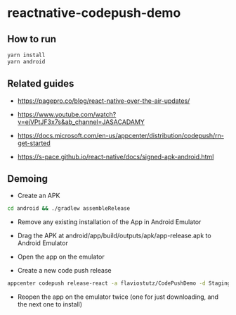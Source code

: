 # reactnative-codepush-demo

## How to run

```sh
yarn install
yarn android
```

## Related guides

- https://pagepro.co/blog/react-native-over-the-air-updates/

- https://www.youtube.com/watch?v=ejVPtJF3x7s&ab_channel=JASACADAMY

- https://docs.microsoft.com/en-us/appcenter/distribution/codepush/rn-get-started

- https://s-pace.github.io/react-native/docs/signed-apk-android.html

## Demoing

* Create an APK

```sh
cd android && ./gradlew assembleRelease
```

* Remove any existing installation of the App in Android Emulator

* Drag the APK at android/app/build/outputs/apk/app-release.apk to Android Emulator

* Open the app on the emulator

* Create a new code push release

```sh
appcenter codepush release-react -a flaviostutz/CodePushDemo -d Staging
```

* Reopen the app on the emulator twice (one for just downloading, and the next one to install)


